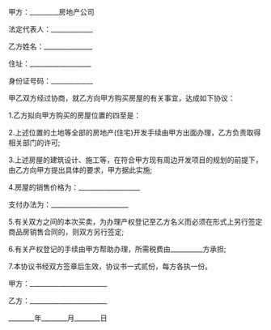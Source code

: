 
 


甲方：_________房地产公司


法定代表人：_____________


乙方姓名：_______________


住址：___________________


身份证号码：_____________


甲乙双方经过协商，就乙方向甲方购买房屋的有关事宜，达成如下协议：


1.乙方拟向甲方购买的房屋位置的四至是：


2.上述位置的土地等全部的房地产(住宅)开发手续由甲方出面办理，乙方负责取得相关部门的许可;


3.上述房屋的建筑设计、施工等，在符合甲方现有周边开发项目的规划的前提下，由乙方向甲方提出具体的要求，甲方据此实施;


4.房屋的销售价格为：___________________


支付办法为：________________________


5.有关双方之间的本次买卖，为办理产权登记至乙方名义而必须在形式上另行签定商品房销售合同的，则双方另行签定;


6.有关产权登记的手续由甲方帮助办理，所需税费由__________方承担;


7.本协议书经双方签章后生效，协议书一式贰份，每方各执一份。


甲方：________________________


乙方：________________________


________年________月________日
 


 

 
 
 
 
 
  


  
 

  


  


  
 
 
 
 

